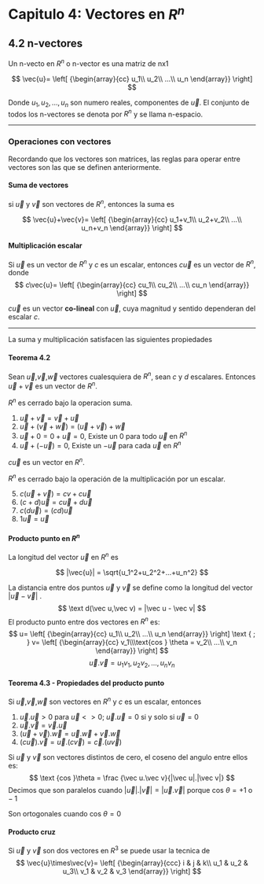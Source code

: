 # Capitulo 4: Vectores en $R^n$

## 4.2 n-vectores
Un n-vecto en $R^n$ o n-vector es una matriz de nx1

$$
\vec{u}= \left[ {\begin{array}{cc}
 u_1\\
 u_2\\
 ...\\
 u_n
 \end{array}} \right] 
$$

Donde $u_1,u_2,...,u_n$ son numero reales, componentes de $\vec{u}$. El conjunto de todos los n-vectores se denota por $R^n$ y se llama n-espacio.
___
### Operaciones con vectores
Recordando que los vectores son matrices, las reglas para operar entre vectores son las que se definen anteriormente.

#### Suma de vectores
si $\vec{u}$ y $\vec{v}$ son vectores de $R^n$, entonces la suma es

$$
\vec{u}+\vec{v}= \left[ {\begin{array}{cc}
 u_1+v_1\\
 u_2+v_2\\
 ...\\
 u_n+v_n
 \end{array}} \right] 
$$

#### Multiplicación escalar
Si $\vec{u}$ es un vector de $R^n$ y $c$ es un escalar, entonces $c\vec{u}$ es un vector de $R^n$, donde
$$
c\vec{u}= \left[ {\begin{array}{cc}
 cu_1\\
 cu_2\\
 ...\\
 cu_n
 \end{array}} \right] 
$$

$c\vec{u}$ es un vector **co-lineal** con $\vec{u}$, cuya magnitud y sentido dependeran del escalar $c$.
___
La suma y multiplicación satisfacen las siguientes propiedades

#### Teorema 4.2
Sean $\vec{u}$,$\vec{v}$,$\vec{w}$ vectores cualesquiera de $R^n$, sean $c$ y $d$ escalares. Entonces $\vec{u}+\vec{v}$ es un vector de $R^n$.

$R^n$ es cerrado bajo la operacion suma.
1. $\vec{u}+\vec{v} = \vec{v}+\vec{u}$
2. $\vec{u}+(\vec{v}+\vec{w}) = (\vec{u}+\vec{v})+\vec{w}$
3. $\vec{u}+0 = 0+\vec{u} = 0$, Existe un 0 para todo $\vec{u}$ en $R^n$
4. $\vec{u}+(-\vec{u}) = 0$, Existe un $-\vec{u}$ para cada $\vec{u}$ en $R^n$

$c\vec{u}$ es un vector en $R^n$. 

$R^n$ es cerrado bajo la operación de la multiplicación por un escalar.

5. $c(\vec{u}+\vec{v}) = cv + c\vec{u}$
6. $(c+d)\vec{u} = c\vec{u} + d\vec{u}$
7. $c(d\vec{u}) = (cd)\vec{u}$
8. $1\vec{u} = \vec{u}$

#### Producto punto en $R^n$
La longitud del vector $\vec{u}$ en $R^n$ es

$$
|\vec{u}| = \sqrt{u_1^2+u_2^2+...+u_n^2}
$$

La distancia entre dos puntos $\vec{u}$ y $\vec{v}$ se define como la longitud del vector $|\vec{u} -\vec{v}|$ .
$$
 \text d(\vec u,\vec v) = |\vec u - \vec v|
$$
El producto punto entre dos vectores en $R^n$ es:
$$
u= \left[ {\begin{array}{cc}
 u_1\\
 u_2\\
 ...\\
 u_n
 \end{array}} \right] \text { ; } 
 v= \left[ {\begin{array}{cc}
 v_1\\\text{cos } \theta =
 v_2\\
 ...\\
 v_n
 \end{array}} \right]
$$
$$
\vec u.\vec v = u_1v_1,u_2v_2,...,u_nv_n
$$
#### Teorema 4.3 - Propiedades del producto punto
Si $\vec u$,$\vec v$,$\vec w$ son vectores en $R^n$ y $c$ es un escalar, entonces
1. $\vec u.\vec u > 0$ para $\vec u <> 0$; $\vec u.\vec u = 0$  si y solo si $\vec u = 0$
2. $\vec u.\vec v = \vec v.\vec u$ 
3. $(\vec u+\vec v).\vec w = \vec u.\vec w+\vec v.\vec w$ 
4. $(c\vec u).\vec v = \vec u.(c\vec v)=\vec c.(u\vec v)$ 

Si $\vec u$ y $\vec v$ son vectores distintos de cero, el coseno del angulo entre ellos es:
$$
\text {cos }\theta = \frac {\vec u.\vec v}{|\vec u|.|\vec v|}
$$
Decimos que son paralelos cuando $|\vec u|.|\vec v| = |\vec u.\vec v|$ porque $\text{cos } \theta = +1 \text { o}-1$

Son ortogonales cuando $\text{cos } \theta = 0$

#### Producto cruz
Si $\vec u$ y $\vec v$ son dos vectores en $R^3$ se puede usar la tecnica de
$$
\vec{u}\times\vec{v}= \left[ {\begin{array}{ccc}
 i & j & k\\
 u_1 & u_2 & u_3\\
 v_1 & v_2 & v_3
 \end{array}} \right] 
$$
